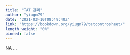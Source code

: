 ```yaml
---
title: "TAT 관리"
author: "yiugn79"
date: "2021-03-10T08:49:40Z"
link: "https://bookdown.org/yiugn79/tatcontrosheet/"
length_weight: "0%"
pinned: false
---
```


NA ...
